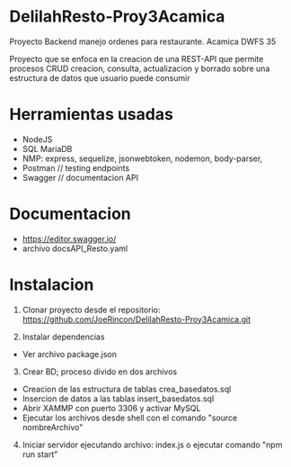 # DelilahResto-Proy3Acamica
Proyecto Backend manejo ordenes para restaurante. Acamica DWFS 35

Proyecto que se enfoca en la creacion de una REST-API que permite procesos CRUD creacion, consulta, actualizacion y borrado 
sobre una estructura de datos que usuario puede consumir

<h1>Herramientas usadas</h1>

* NodeJS
* SQL MariaDB
* NMP: express, sequelize, jsonwebtoken, nodemon, body-parser, 
* Postman // testing endpoints
* Swagger // documentacion API

<h1>Documentacion</h1>

* https://editor.swagger.io/
* archivo docsAPI_Resto.yaml

<h1>Instalacion</h1>

1. Clonar proyecto desde el repositorio: https://github.com/JoeRincon/DelilahResto-Proy3Acamica.git

2. Instalar dependencias
  * Ver archivo package.json
  
3. Crear BD; proceso divido en dos archivos
  * Creacion de las estructura de tablas crea_basedatos.sql
  * Insercion de datos a las tablas insert_basedatos.sql
  * Abrir XAMMP con puerto 3306 y activar MySQL
  * Ejecutar los archivos desde shell con el comando "source nombreArchivo"
  
4. Iniciar servidor ejecutando archivo: index.js o ejecutar comando "npm run start"